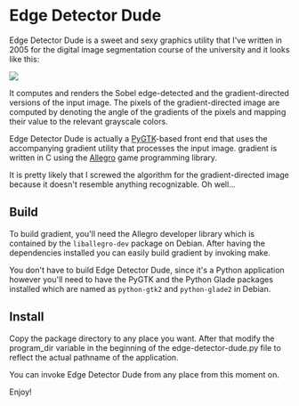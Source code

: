 Edge Detector Dude
==================

Edge Detector Dude is a sweet and sexy graphics utility that I've written in 2005 for the digital image segmentation course of the university and it looks like this:

![](/mondalaci/edge-detector-dude/raw/master/screenshot.png)

It computes and renders the Sobel edge-detected and the gradient-directed versions of the input image.  The pixels of the gradient-directed image are computed by denoting the angle of the gradients of the pixels and mapping their value to the relevant grayscale colors.

Edge Detector Dude is actually a [PyGTK](http://pygtk.org/)-based front end that uses the accompanying gradient utility that processes the input image.  gradient is written in C using the [Allegro](http://alleg.sourceforge.net/) game programming library.

It is pretty likely that I screwed the algorithm for the gradient-directed image because it doesn't resemble anything recognizable.  Oh well...

Build
-----

To build gradient, you'll need the Allegro developer library which is contained by the `liballegro-dev` package on Debian.  After having the dependencies installed you can easily build gradient by invoking make.

You don't have to build Edge Detector Dude, since it's a Python application however you'll need to have the PyGTK and the Python Glade packages installed which are named as `python-gtk2` and `python-glade2` in Debian.

Install
-------

Copy the package directory to any place you want.  After that modify the program_dir variable in the beginning of the edge-detector-dude.py file to reflect the actual pathname of the application.

You can invoke Edge Detector Dude from any place from this moment on.

Enjoy!

